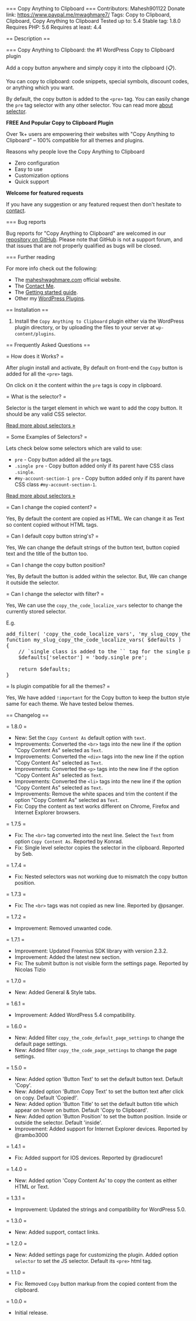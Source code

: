 === Copy Anything to Clipboard ===
Contributors: Mahesh901122
Donate link: https://www.paypal.me/mwaghmare7/
Tags: Copy to Clipboard, Clipboard, Copy Anything to Clipboard
Tested up to: 5.4
Stable tag: 1.8.0
Requires PHP: 5.6
Requires at least: 4.4

== Description ==

=== Copy Anything to Clipboard: the #1 WordPress Copy to Clipboard plugin

Add a copy button anywhere and simply copy it into the clipboard (📋).

You can copy to clipboard: code snippets, special symbols, discount codes, or anything which you want.

By default, the copy button is added to the `<pre>` tag. You can easily change the `pre` tag selector with any other selector. You can read more [about selector](https://maheshwaghmare.com/doc/copy-anything-to-clipboard/#what-is-the-selector).

**FREE And Popular Copy to Clipboard Plugin**

Over 1k+ users are empowering their websites with "Copy Anything to Clipboard" – 100% compatible for all themes and plugins.

Reasons why people love the Copy Anything to Clipboard

- Zero configuration
- Easy to use
- Customization options
- Quick support

**Welcome for featured requests**

If you have any suggestion or any featured request then don't hesitate to [contact](https://maheshwaghmare.com/say-hello/).

=== Bug reports

Bug reports for "Copy Anything to Clipboard" are welcomed in our [repository on GitHub](https://github.com/maheshwaghmare/copy-the-code/). Please note that GitHub is not a support forum, and that issues that are not properly qualified as bugs will be closed.

=== Further reading

For more info check out the following:

* The [maheshwaghmare.com](https://maheshwaghmare.com/) official website.
* The [Contact Me](https://maheshwaghmare.com/say-hello/).
* The [Getting started guide](https://maheshwaghmare.com/doc/copy-anything-to-clipboard/).
* Other my [WordPress Plugins](https://wordpress.org/plugins/search/mahesh901122/).

== Installation ==

1. Install the <code>Copy Anything to Clipboard</code> plugin either via the WordPress plugin directory, or by uploading the files to your server at <code>wp-content/plugins</code>.

== Frequently Asked Questions ==

= How does it Works? =

After plugin install and activate, By default on front-end the `Copy` button is added for all the `<pre>` tags.

On click on it the content within the `pre` tags is copy in clipboard.

= What is the selector? =

Selector is the target element in which we want to add the copy button. It should be any valid CSS selector.

<a href="https://maheshwaghmare.com/doc/copy-anything-to-clipboard/#what-is-the-selector/">Read more about selectors »</a>

= Some Examples of Selectors? =

Lets check below some selectors which are valid to use:

- `pre` - Copy button added all the `pre` tags.
- `.single pre` - Copy button added only if its parent have CSS class `.single`.
- `#my-account-section-1 pre` - Copy button added only if its parent have CSS class `#my-account-section-1`.

<a href="https://maheshwaghmare.com/doc/copy-anything-to-clipboard/#what-is-the-selector/">Read more about selectors »</a>

= Can I change the copied content? =

Yes, By default the content are copied as HTML. We can change it as Text so content copied without HTML tags.

= Can I default copy button string's? =

Yes, We can change the default strings of the button text, button copied text and the title of the button too.

= Can I change the copy button position?

Yes, By default the button is added within the selector. But, We can change it outside the selector.

= Can I change the selector with filter? =

Yes, We can use the `copy_the_code_localize_vars` selector to change the currently stored selector.

E.g.

<pre>
add_filter( 'copy_the_code_localize_vars', 'my_slug_copy_the_code_localize_vars' );
function my_slug_copy_the_code_localize_vars( $defaults )
{
	// `single class is added to the `<body>` tag for the single page, post etc.
	$defaults['selector'] = 'body.single pre';

	return $defaults;	
}
</pre>

= Is plugin compatible for all the themes? =

Yes, We have added `!important` for the Copy button to keep the button style same for each theme. We have tested below themes.

== Changelog ==

= 1.8.0 =

* New: Set the `Copy Content As` default option with `text`.
* Improvements: Converted the `<br>` tags into the new line if the option "Copy Content As" selected as `Text`.
* Improvements: Converted the `<div>` tags into the new line if the option "Copy Content As" selected as `Text`.
* Improvements: Converted the `<p>` tags into the new line if the option "Copy Content As" selected as `Text`.
* Improvements: Converted the `<li>` tags into the new line if the option "Copy Content As" selected as `Text`.
* Improvements: Remove the white spaces and trim the content if the option "Copy Content As" selected as `Text`.
* Fix: Copy the content as text works different on Chrome, Firefox and Internet Explorer browsers.

= 1.7.5 =

* Fix: The `<br>` tag converted into the next line. Select the `Text` from option `Copy Content As`. Reported by Konrad.
* Fix: Single level selector copies the selector in the clipboard. Reported by Seb.

= 1.7.4 =

* Fix: Nested selectors was not working due to mismatch the copy button position.

= 1.7.3 =

* Fix: The `<br>` tags was not copied as new line.  Reported by @psanger.

= 1.7.2 =

* Improvement: Removed unwanted code.

= 1.7.1 =

* Improvement: Updated Freemius SDK library with version 2.3.2.
* Improvement: Added the latest new section.
* Fix: The submit button is not visible form the settings page. Reported by Nicolas Tizio

= 1.7.0 =

* New: Added General & Style tabs.

= 1.6.1 =

* Improvement: Added WordPress 5.4 compatibility.

= 1.6.0 =

* New: Added filter `copy_the_code_default_page_settings` to change the default page settings.
* New: Added filter `copy_the_code_page_settings` to change the page settings.

= 1.5.0 =

* New: Added option 'Button Text' to set the default button text. Default 'Copy'.
* New: Added option 'Button Copy Text' to set the button text after click on copy. Default 'Copied!'.
* New: Added option 'Button Title' to set the default button title which appear on hover on button. Default 'Copy to Clipboard'.
* New: Added option 'Button Position' to set the button position. Inside or outside the selector. Default 'inside'.
* Improvement: Added support for Internet Explorer devices. Reported by @rambo3000

= 1.4.1 =

* Fix: Added support for IOS devices. Reported by @radiocure1

= 1.4.0 =
* New: Added option 'Copy Content As' to copy the content as either HTML or Text. 

= 1.3.1 =
* Improvement: Updated the strings and compatibility for WordPress 5.0.

= 1.3.0 =
* New: Added support, contact links.

= 1.2.0 =
* New: Added settings page for customizing the plugin. Added option `selector` to set the JS selector. Default its `<pre>` html tag.

= 1.1.0 =
* Fix: Removed `Copy` button markup from the copied content from the clipboard.

= 1.0.0 =
* Initial release.